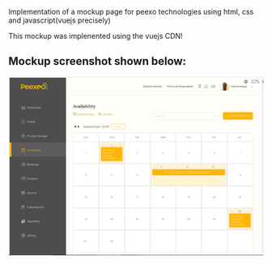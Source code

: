 Implementation of a mockup page for peexo technologies using html, css and javascript(vuejs precisely)

This mockup was implenented using the vuejs CDN!

## Mockup screenshot shown below:
![alt-text](https://github.com/Johnniexson/peexoo-test/blob/master/assets/images/mockup.PNG)